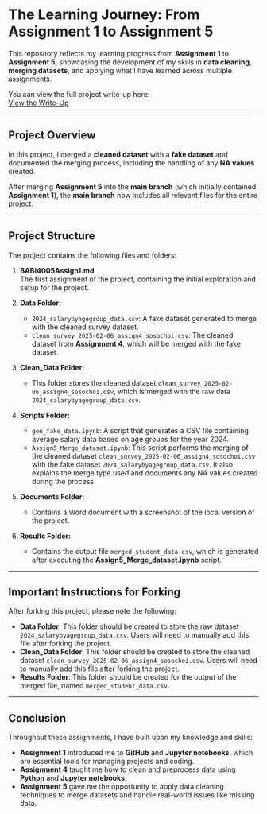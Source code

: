 # The Learning Journey: From Assignment 1 to Assignment 5

This repository reflects my learning progress from **Assignment 1** to **Assignment 5**, showcasing the development of my skills in **data cleaning**, **merging datasets**, and applying what I have learned across multiple assignments.

You can view the full project write-up here:  
[View the Write-Up](https://sosochoi.github.io/sosochoi/writeup.html)

---

## Project Overview

In this project, I merged a **cleaned dataset** with a **fake dataset** and documented the merging process, including the handling of any **NA values** created.

After merging **Assignment 5** into the **main branch** (which initially contained **Assignment 1**), the **main branch** now includes all relevant files for the entire project.

---

## Project Structure

The project contains the following files and folders:

1. **BABI4005Assign1.md**  
   The first assignment of the project, containing the initial exploration and setup for the project.

2. **Data Folder:**
   - `2024_salarybyagegroup_data.csv`: A fake dataset generated to merge with the cleaned survey dataset.
   - `clean_survey_2025-02-06_assign4_sosochoi.csv`: The cleaned dataset from **Assignment 4**, which will be merged with the fake dataset.

3. **Clean_Data Folder:**
   - This folder stores the cleaned dataset `clean_survey_2025-02-06_assign4_sosochoi.csv`, which is merged with the raw data `2024_salarybyagegroup_data.csv`.

4. **Scripts Folder:**
   - `gen_fake_data.ipynb`: A script that generates a CSV file containing average salary data based on age groups for the year 2024.
   - `Assign5_Merge_dataset.ipynb`: This script performs the merging of the cleaned dataset `clean_survey_2025-02-06_assign4_sosochoi.csv` with the fake dataset `2024_salarybyagegroup_data.csv`. It also explains the merge type used and documents any NA values created during the process.

5. **Documents Folder:**
   - Contains a Word document with a screenshot of the local version of the project.

6. **Results Folder:**
   - Contains the output file `merged_student_data.csv`, which is generated after executing the **Assign5_Merge_dataset.ipynb** script.

---

## Important Instructions for Forking

After forking this project, please note the following:

- **Data Folder**: This folder should be created to store the raw dataset `2024_salarybyagegroup_data.csv`. Users will need to manually add this file after forking the project.
- **Clean_Data Folder**: This folder should be created to store the cleaned dataset `clean_survey_2025-02-06_assign4_sosochoi.csv`. Users will need to manually add this file after forking the project.
- **Results Folder**: This folder should be created for the output of the merged file, named `merged_student_data.csv`.

---

## Conclusion

Throughout these assignments, I have built upon my knowledge and skills:

- **Assignment 1** introduced me to **GitHub** and **Jupyter notebooks**, which are essential tools for managing projects and coding.
- **Assignment 4** taught me how to clean and preprocess data using **Python** and **Jupyter notebooks**.
- **Assignment 5** gave me the opportunity to apply data cleaning techniques to merge datasets and handle real-world issues like missing data.